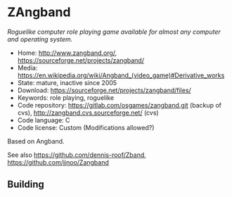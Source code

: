# ZAngband

_Roguelike computer role playing game available for almost any computer and operating system._

- Home: http://www.zangband.org/, https://sourceforge.net/projects/zangband/
- Media: https://en.wikipedia.org/wiki/Angband_(video_game)#Derivative_works
- State: mature, inactive since 2005
- Download: https://sourceforge.net/projects/zangband/files/
- Keywords: role playing, roguelike
- Code repository: https://gitlab.com/osgames/zangband.git (backup of cvs), http://zangband.cvs.sourceforge.net/ (cvs)
- Code language: C
- Code license: Custom (Modifications allowed?)

Based on Angband.

See also https://github.com/dennis-roof/Zband, https://github.com/jjnoo/Zangband

## Building

